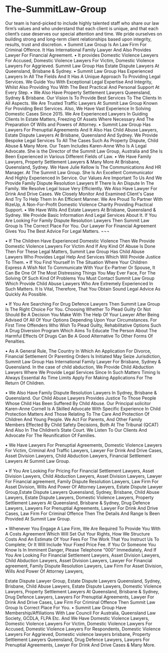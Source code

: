 # The-SummitLaw-Group
Our team is hand-picked to include highly talented staff who share our law firm’s values and who understand that each client is unique, and that each client’s case deserves our special attention and time. We pride ourselves on building strong and long-term client relationships based upon integrity, results, trust and discretion.
•	Summit Law Group Is An Law Firm For Criminal Offence. It Has International Family Lawyer And Also Provides Lawyer For Financial Agreement. 
•	It provides Domestic Violence Lawyers For Accused, Domestic Violence Lawyers For Victim,  Domestic Violence Lawyers For Aggrieved. Summit Law Group Has Estate Dispute Lawyers At Queensland, Brisbane & Sydney.
•	Summit Law Group Has Experienced Lawyers In All The Fields And It Has A Unique Approach To Providing Legal Services. We Guide You With Exceptional Legal Expertise And Integrity, Whilst Also Providing You With The Best Practical And Personal Support At Every Step. 
•	We Also Have Property Settlement Lawyers Queensland, Sydney & Brisbane. Our Vision Is To Provide Best Services To The Clients In All Aspects. We Are Trusted Traffic Lawyers At Summit Law Group Known For Providing Best Services. Also, We Have Vast Experience In Solving Domestic Cases Since 2015. We Are Experienced Lawyers In Guiding Clients In Estate Matters, Freezing Of Assets Where Necessary And The Preparation Of Wills and Powers of Attorney. 
•	Summit Law Group Has Lawyers For Prenuptial Agreements And It Also Has Child Abuse Lawyers, Estate Dispute Lawyers At Brisbane, Queensland And Sydney. We Provide Bespoke Legal Services To All The Cases Such As Property Dispute, Child Abuse & Many More. Our Team Includes Karen-Anne Who Is A Legal Advocate. She is the Director of the Summit Law Group, Australia and She Is Been Experienced in Various Different Fields of Law.
•	We Have Family Lawyers, Property Settlement Lawyers & Many More At Brisbane, Queensland, Sydney. We Have Julie Kellow Is The Communications And HR Manager. At The Summit Law Group. She Is An Excellent Communicator And Highly Experienced In Service. Our Values Are Important To Us And We Provide Family Dispute Resolution Lawyers If There Is An Dispute In The Family. We Resolve Legal Issue Very Efficiently. We Also Have Lawyer For Drink And Drive Cases. We Closely Monitor And Examined Client's Case And Try To Help Them In An Efficient Manner. We Are Proud To Partner With RizeUp, A Non-For-Profit Domestic Violence Charity Providing Practical Support. 
•	We Have Wills And Estate Lawyers At Brisbane, Queensland & Sydney. We Provide Basic Information And Legal Services About It. If You Are Looking For Family Dispute Resolution Lawyers Then Summit Law Group Is The Correct Place For You. Our Lawyer For Financial Agreement Gives You The Best Advice For Legal Matters.
¬¬¬

•	If The Children Have Experienced Domestic Violence Then We Provide Domestic Violence Lawyers For Victim And If Any Kind Of Abuse Is Done Then For These Legal Matters, Summit Law Group Has Child Abuse Lawyers Who Provides Legal Help And Services Which Will Provide Justice To Them.
•	If You Find Yourself In The Situation Where Your Children Express A Wish Not To Communicate With Your Ex-Partner Or Spouse, It Can Be One Of The Most Distressing Things You May Ever Face, For The Solving Of Such Kind Of Problems You Must Contact Summit Law Group Which Provide Child Abuse Lawyers Who Are Extremely Experienced In Such Matters. It Is Vital, Therefore, That You Obtain Sound Legal Advice As Quickly As Possible.

•	If You Are Searching For Drug Defence Lawyers Then Summit Law Group Is The Right Choice For You. Choosing Whether To Plead Guilty Or Not Should Be A Decision You Make With The Help Of Your Lawyer After Being Advised Of All Of Your Options Depending Upon Your Circumstances. For First Time Offenders Who Wish To Plead Guilty, Rehabilitative Options Such A Drug Diversion Program Which Aims To Educate The Person About The Harmful Effects Of Drugs Can Be A Good Alternative To Other Forms Of Penalties.


•	As A General Rule, The Country In Which An Application For Divorce, Financial Settlement Or Parenting Orders Is Initiated May Seize Jurisdiction, Summit Law Group Has International Family Lawyer For Brisbane, Sydney & Queensland. In the case of child abduction, We Provide Child Abduction Lawyers Where We Provide Legal Services Since In Such Matters Timing Is Always Essential As Time Limits Apply For Making Applications For The Return Of Children.

•	We Also Have Family Dispute Resolution Lawyers In Sydney, Brisbane & Queensland. Our Child Abuse Lawyers Provides Justice To Those People Whose Child Has Been Suffered By Child Abuse. Our Principal solicitor Karen-Anne Cornell Is A Skilled Advocate With Specific Experience In Child Protection Matters And Those Relating To The Care And Protection Of Children And Young People. We Act For Parents, And Other Family Members Effected By Child Safety Decisions, Both At The Tribunal (QCAT) And Also In The Children’s State Court. We Listen To Our Clients And Advocate For The Reunification Of Families.


•	We Have Lawyers For Prenuptial Agreements, Domestic Violence Lawyers For Victim, Criminal And Traffic Lawyers, Lawyer For Drink And Drive Cases, Asset Division Lawyers, Child Abduction Lawyers, Financial Settlement Lawyers At Summit Law Group.

•	If You Are Looking For Pricing For Financial Settlement Lawyers, Asset Division Lawyers, Child Abduction Lawyers, Asset Division Lawyers, Lawyer For Financial agreement, Family Dispute Resolution Lawyers, Law Firm For Asset Division, Wills And Power Of Attorney Lawyers, Estate Dispute Lawyer Group,Estate Dispute Lawyers Queensland, Sydney, Brisbane, Child Abuse Lawyers, Estate Dispute Lawyers, Domestic Violence Lawyers, Property Settlement Lawyers At Queensland, Brisbane & Sydney, Drug Defence Lawyers, Lawyers For Prenuptial Agreements, Lawyer For Drink And Drive Cases, Law Firm For Criminal Offence Then The Details And Range Is Been Provided At  Summit Law Group.


•	Whenever You Engage A Law Firm, We Are Required To Provide You With A Costs Agreement Which Will Set Out Your Rights, How We Structure Costs And An Estimate Of Your Fees For The Work That You Instruct Us To Complete; Or It Will Include Your Fixed Price Fee. If You Or Someone You Know Is In Imminent Danger, Please Telephone “000” Immediately, And If You Are Looking For Financial Settlement Lawyers, Asset Division Lawyers, Child Abduction Lawyers, Asset Division Lawyers, Lawyer For Financial agreement, Family Dispute Resolution Lawyers, Law Firm For Asset Division, Wills And Power Of Attorney Lawyers,

Estate Dispute Lawyer Group, Estate Dispute Lawyers Queensland, Sydney, Brisbane, Child Abuse Lawyers, Estate Dispute Lawyers, Domestic Violence Lawyers, Property Settlement Lawyers At Queensland, Brisbane & Sydney, Drug Defence Lawyers, Lawyers For Prenuptial Agreements, Lawyer For Drink And Drive Cases, Law Firm For Criminal Offence Then Summit Law Group Is Correct Place For You.
•	Summit Law Group Have Membership/Affiliations With Law Council For Australia, Queensland Law Society, GCDLA, FLPA Etc. And We Have Domestic Violence Lawyers, Domestic Violence Lawyers For Victim, Domestic Violence Lawyers For Accused, Domestic Violence Lawyers For Respondents, Domestic Violence Lawyers For Aggrieved, Domestic violence lawyers brisbane, Property Settlement Lawyers Queensland, Drug Defence Lawyers, Lawyers For Prenuptial Agreements, Lawyer For Drink And Drive Cases & Many More.
